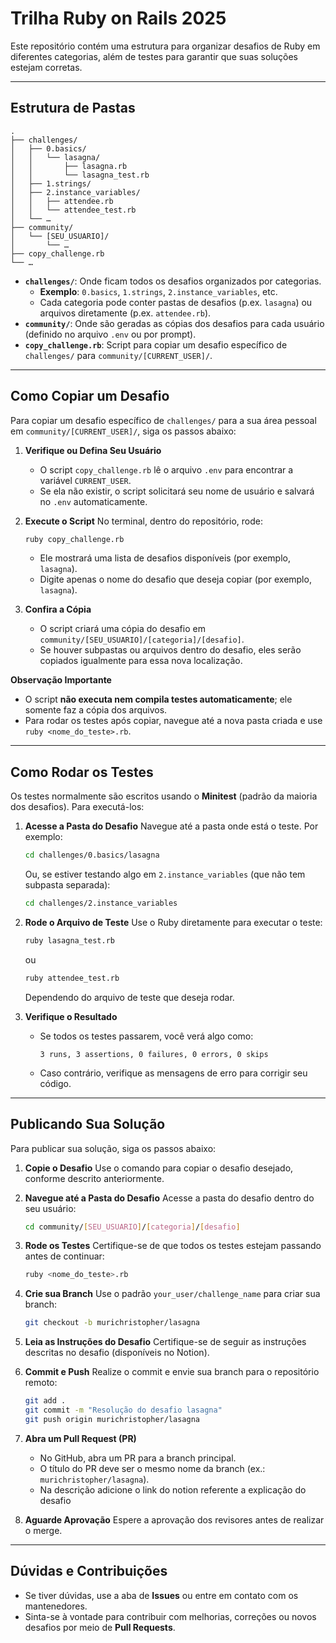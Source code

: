 # Trilha Ruby on Rails 2025

Este repositório contém uma estrutura para organizar desafios de Ruby em diferentes categorias, além de testes para garantir que suas soluções estejam corretas.

---

## Estrutura de Pastas

```
.
├── challenges/
│   ├── 0.basics/
│   │   └── lasagna/
│   │       ├── lasagna.rb
│   │       └── lasagna_test.rb
│   ├── 1.strings/
│   ├── 2.instance_variables/
│   │   ├── attendee.rb
│   │   └── attendee_test.rb
│   └── …
├── community/
│   └── [SEU_USUARIO]/
│       └── …
├── copy_challenge.rb
└── …
```

- **`challenges/`**: Onde ficam todos os desafios organizados por categorias.
  - **Exemplo**: `0.basics`, `1.strings`, `2.instance_variables`, etc.
  - Cada categoria pode conter pastas de desafios (p.ex. `lasagna`) ou arquivos diretamente (p.ex. `attendee.rb`).
- **`community/`**: Onde são geradas as cópias dos desafios para cada usuário (definido no arquivo `.env` ou por prompt).
- **`copy_challenge.rb`**: Script para copiar um desafio específico de `challenges/` para `community/[CURRENT_USER]/`.

---

## Como Copiar um Desafio

Para copiar um desafio específico de `challenges/` para a sua área pessoal em `community/[CURRENT_USER]/`, siga os passos abaixo:

1. **Verifique ou Defina Seu Usuário**
   - O script `copy_challenge.rb` lê o arquivo `.env` para encontrar a variável `CURRENT_USER`.
   - Se ela não existir, o script solicitará seu nome de usuário e salvará no `.env` automaticamente.

2. **Execute o Script**
   No terminal, dentro do repositório, rode:

   ```bash
   ruby copy_challenge.rb
   ```
   - Ele mostrará uma lista de desafios disponíveis (por exemplo, `lasagna`).
   - Digite apenas o nome do desafio que deseja copiar (por exemplo, `lasagna`).

3. **Confira a Cópia**
   - O script criará uma cópia do desafio em `community/[SEU_USUARIO]/[categoria]/[desafio]`.
   - Se houver subpastas ou arquivos dentro do desafio, eles serão copiados igualmente para essa nova localização.

**Observação Importante**
   - O script **não executa nem compila testes automaticamente**; ele somente faz a cópia dos arquivos.
   - Para rodar os testes após copiar, navegue até a nova pasta criada e use `ruby <nome_do_teste>.rb`.

---

## Como Rodar os Testes

Os testes normalmente são escritos usando o **Minitest** (padrão da maioria dos desafios). Para executá-los:

1. **Acesse a Pasta do Desafio**
   Navegue até a pasta onde está o teste. Por exemplo:

   ```bash
   cd challenges/0.basics/lasagna
   ```

   Ou, se estiver testando algo em `2.instance_variables` (que não tem subpasta separada):

   ```bash
   cd challenges/2.instance_variables
   ```

2. **Rode o Arquivo de Teste**
   Use o Ruby diretamente para executar o teste:

   ```bash
   ruby lasagna_test.rb
   ```

   ou

   ```bash
   ruby attendee_test.rb
   ```

   Dependendo do arquivo de teste que deseja rodar.

3. **Verifique o Resultado**
   - Se todos os testes passarem, você verá algo como:

     ```
     3 runs, 3 assertions, 0 failures, 0 errors, 0 skips
     ```

   - Caso contrário, verifique as mensagens de erro para corrigir seu código.

---

## Publicando Sua Solução

Para publicar sua solução, siga os passos abaixo:

1. **Copie o Desafio**
   Use o comando para copiar o desafio desejado, conforme descrito anteriormente.

2. **Navegue até a Pasta do Desafio**
   Acesse a pasta do desafio dentro do seu usuário:

   ```bash
   cd community/[SEU_USUARIO]/[categoria]/[desafio]
   ```

3. **Rode os Testes**
   Certifique-se de que todos os testes estejam passando antes de continuar:

   ```bash
   ruby <nome_do_teste>.rb
   ```

4. **Crie sua Branch**
   Use o padrão `your_user/challenge_name` para criar sua branch:

   ```bash
   git checkout -b murichristopher/lasagna
   ```

5. **Leia as Instruções do Desafio**
   Certifique-se de seguir as instruções descritas no desafio (disponíveis no Notion).

6. **Commit e Push**
   Realize o commit e envie sua branch para o repositório remoto:

   ```bash
   git add .
   git commit -m "Resolução do desafio lasagna"
   git push origin murichristopher/lasagna
   ```

7. **Abra um Pull Request (PR)**
   - No GitHub, abra um PR para a branch principal.
   - O título do PR deve ser o mesmo nome da branch (ex.: `murichristopher/lasagna`).
   - Na descrição adicione o link do notion referente a explicação do desafio

8. **Aguarde Aprovação**
   Espere a aprovação dos revisores antes de realizar o merge.

---

## Dúvidas e Contribuições

- Se tiver dúvidas, use a aba de **Issues** ou entre em contato com os mantenedores.
- Sinta-se à vontade para contribuir com melhorias, correções ou novos desafios por meio de **Pull Requests**.